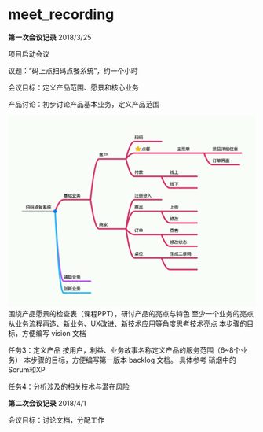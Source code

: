 # meet_recording

**第一次会议记录** 2018/3/25

项目启动会议

议题：“码上点扫码点餐系统”，约一个小时

会议目标：定义产品范围、愿景和核心业务


产品讨论：初步讨论产品基本业务，定义产品范围

![初步基本业务](https://github.com/E-Order/Dashboard/blob/master/document/graph/%E6%89%AB%E7%A0%81%E7%82%B9%E9%A4%90%E7%B3%BB%E7%BB%9F.jpg)
围绕产品愿景的检查表（课程PPT），研讨产品的亮点与特色
至少一个业务的亮点
从业务流程再造、新业务、UX改进、新技术应用等角度思考技术亮点
本步骤的目标，方便编写 vision 文档


任务3：定义产品
按用户，利益、业务故事名称定义产品的服务范围（6~8个业务）
本步骤的目标，方便编写第一版本 backlog 文档。 具体参考 硝烟中的Scrum和XP

任务4：分析涉及的相关技术与潜在风险




**第二次会议记录**  2018/4/1

会议目标：讨论文档，分配工作